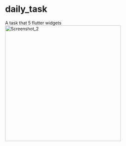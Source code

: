 # daily_task

A task that 5 flutter widgets
<img width="374" alt="Screenshot_2" src="https://github.com/Randy-JRA/Skye8_internship_task/assets/100743864/b41d4c8b-4813-4e3d-88dc-1b8304efee0a">
